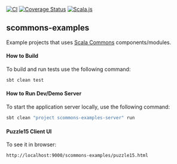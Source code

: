 
[![CI](https://github.com/scommons/scommons-examples/actions/workflows/ci.yml/badge.svg?branch=master)](https://github.com/scommons/scommons-examples/actions/workflows/ci.yml?query=workflow%3Aci+branch%3Amaster)
[![Coverage Status](https://coveralls.io/repos/github/scommons/scommons-examples/badge.svg?branch=master)](https://coveralls.io/github/scommons/scommons-examples?branch=master)
[![Scala.js](https://www.scala-js.org/assets/badges/scalajs-1.5.0.svg)](https://www.scala-js.org)

## scommons-examples
Example projects that uses [Scala Commons](https://scommons.org/) components/modules.

#### How to Build

To build and run tests use the following command:
```bash
sbt clean test
```

#### How to Run Dev/Demo Server

To start the application server locally, use the following command:
```bash
sbt clean "project scommons-examples-server" run
```

#### Puzzle15 Client UI

To see it in browser:
```
http://localhost:9000/scommons-examples/puzzle15.html
```

